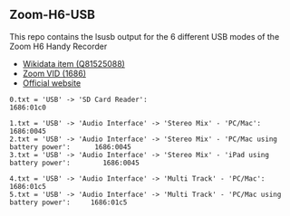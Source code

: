 Zoom-H6-USB
-----------
This repo contains the lsusb output for the 6 different USB modes of the Zoom H6 Handy Recorder

* [Wikidata item (Q81525088)](https://www.wikidata.org/wiki/Q81525088)
* [Zoom VID (1686)](https://usb-ids.gowdy.us/read/UD/1686)
* [Official website](https://www.zoom-na.com/products/field-video-recording/field-recording/h6-handy-recorder)

```
0.txt = 'USB' -> 'SD Card Reader':                                                      1686:01c0

1.txt = 'USB' -> 'Audio Interface' -> 'Stereo Mix' - 'PC/Mac':                          1686:0045
2.txt = 'USB' -> 'Audio Interface' -> 'Stereo Mix' - 'PC/Mac using battery power':      1686:0045
3.txt = 'USB' -> 'Audio Interface' -> 'Stereo Mix' - 'iPad using battery power':        1686:0045

4.txt = 'USB' -> 'Audio Interface' -> 'Multi Track' - 'PC/Mac':                         1686:01c5
5.txt = 'USB' -> 'Audio Interface' -> 'Multi Track' - 'PC/Mac using battery power':     1686:01c5
```
